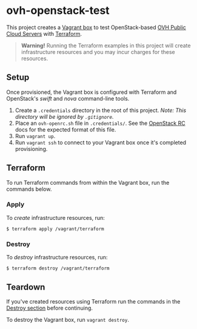 # ovh-openstack-test

This project creates a [Vagrant box](https://www.vagrantup.com/) to
test OpenStack-based [OVH Public Cloud Servers](https://www.ovh.co.uk/cloud/instances/)
with [Terraform](https://terraform.io/).

> **Warning!** Running the Terraform examples in this project will create
infrastructure resources and you may incur charges for these resources.

## Setup

Once provisioned, the Vagrant box is configured with Terraform and OpenStack's
_swift_ and _nova_ command-line tools.

1. Create a `.credentials` directory in the root of this project.
_Note: This directory will be ignored by `.gitignore`._
1. Place an `ovh-openrc.sh` file in `.credentials/`. See the
[OpenStack RC](http://docs.openstack.org/cli-reference/content/cli_openrc.html) 
docs for the expected format of this file.
1. Run `vagrant up`.
1. Run `vagrant ssh` to connect to your Vagrant box once it's
completed provisioning.

## Terraform

To run Terraform commands from within the Vagrant box, run the commands below.

### Apply

To _create_ infrastructure resources, run:

```
$ terraform apply /vagrant/terraform
```

### Destroy

To _destroy_ infrastructure resources, run:

```
$ terraform destroy /vagrant/terraform
```

## Teardown

If you've created resources using Terraform run the commands in the
[Destroy section](#destroy) before continuing.

To destroy the Vagrant box, run `vagrant destroy`.
